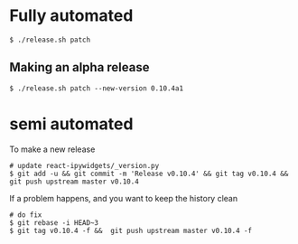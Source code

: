 
# Fully automated

    $ ./release.sh patch


## Making an alpha release


    $ ./release.sh patch --new-version 0.10.4a1


# semi automated
To make a new release
```
# update react-ipywidgets/_version.py
$ git add -u && git commit -m 'Release v0.10.4' && git tag v0.10.4 && git push upstream master v0.10.4
```


If a problem happens, and you want to keep the history clean
```
# do fix
$ git rebase -i HEAD~3
$ git tag v0.10.4 -f &&  git push upstream master v0.10.4 -f
```
